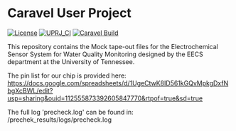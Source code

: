 # Caravel User Project

[![License](https://img.shields.io/badge/License-Apache%202.0-blue.svg)](https://opensource.org/licenses/Apache-2.0) [![UPRJ_CI](https://github.com/efabless/caravel_project_example/actions/workflows/user_project_ci.yml/badge.svg)](https://github.com/efabless/caravel_project_example/actions/workflows/user_project_ci.yml) [![Caravel Build](https://github.com/efabless/caravel_project_example/actions/workflows/caravel_build.yml/badge.svg)](https://github.com/efabless/caravel_project_example/actions/workflows/caravel_build.yml)

This repository contains the Mock tape-out files for the Electrochemical Sensor System for Water Quality Monitoring designed by the EECS department at the University of Tennessee. 

The pin list for our chip is provided here: https://docs.google.com/spreadsheets/d/1UgeCtwK8ID561kGQvMpkgDxfNbgXcBWL/edit?usp=sharing&ouid=112555873392605847770&rtpof=true&sd=true

The full log 'precheck.log' can be found in: /prechek_results/logs/precheck.log
